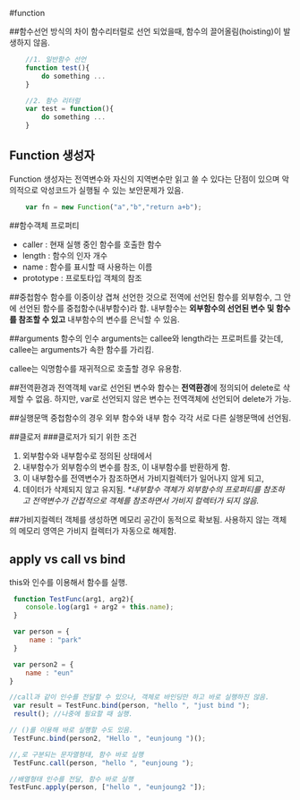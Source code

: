 #function

##함수선언 방식의 차이
함수리터럴로 선언 되었을때, 함수의 끌어올림(hoisting)이 발생하지 않음.
```javascript
    //1. 일반함수 선언 
    function test(){
        do something ...
    }

    //2. 함수 리터럴
    var test = function(){
        do something ...
    }
```

## Function 생성자
Function 생성자는 전역변수와 자신의 지역변수만 읽고 쓸 수 있다는 단점이 있으며 악의적으로 악성코드가 실행될 수 있는 보안문제가 있음.
```javascript
    var fn = new Function("a","b","return a+b");
```

##함수객체 프로퍼티
* caller : 현재 실행 중인 함수를 호출한 함수
* length : 함수의 인자 개수
* name : 함수를 표시할 때 사용하는 이름
* prototype : 프로토타입 객체의 참조

##중첩함수 
함수를 이중이상 겹쳐 선언한 것으로 전역에 선언된 함수를 외부함수, 그 안에 선언된 함수를 중첩함수(내부함수)라 함.
내부함수는 **외부함수의 선언된 변수 및 함수를 참조할 수 있고** 내부함수의 변수를 은닉할 수 있음.

##arguments
함수의 인수 arguments는 callee와 length라는 프로퍼트를 갖는데, callee는 arguments가 속한 함수를 가리킴.

callee는 익명함수를 재귀적으로 호출할 경우 유용함.

##전역환경과 전역객체
var로 선언된 변수와 함수는 **전역환경**에 정의되어 delete로 삭제할 수 없음.
하지만, var로 선언되지 않은 변수는 전역객체에 선언되어 delete가 가능.

##실행문맥
중첩함수의 경우 외부 함수와 내부 함수 각각 서로 다른 실행문맥에 선언됨.

##클로저
###클로저가 되기 위한 조건
1. 외부함수와 내부함수로 정의된 상태에서 
2. 내부함수가 외부함수의 변수를 참조, 이 내부함수를 반환하게 함.
3. 이 내부함수를 전역변수가 참조하면서 가비지컬렉터가 일어나지 않게 되고,
4. 데이터가 삭제되지 않고 유지됨.
*\*내부함수 객체가 외부함수의 프로퍼티를 참조하고 전역변수가 간접적으로 객체를 참조하면서 가비지 컬렉터가 되지 않음.*

##가비지컬렉터
객체를 생성하면 메모리 공간이 동적으로 확보됨. 사용하지 않는 객체의 메모리 영역은 가비지 컬렉터가 자동으로 해제함.

## apply vs call vs bind
this와 인수를 이용해서 함수를 실행.

```javascript
 function TestFunc(arg1, arg2){
    console.log(arg1 + arg2 + this.name);
 }

 var person = {
     name : "park"
 }

 var person2 = {
    name : "eun"
}

//call과 같이 인수를 전달할 수 있으나, 객체로 바인딩만 하고 바로 실행하진 않음.
 var result = TestFunc.bind(person, "hello ", "just bind ");
 result(); //나중에 필요할 때 실행.

// ()를 이용해 바로 실행할 수도 있음.
 TestFunc.bind(person2, "Hello ", "eunjoung ")(); 

//,로 구분되는 문자열형태, 함수 바로 실행
 TestFunc.call(person, "hello ", "eunjoung ");

//배열형태 인수를 전달, 함수 바로 실행
TestFunc.apply(person, ["hello ", "eunjoung2 "]); 
```
